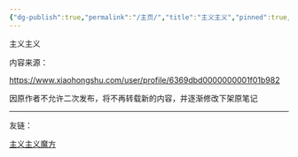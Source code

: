 ```yaml
---
{"dg-publish":true,"permalink":"/主页/","title":"主义主义","pinned":true,"tags":["gardenEntry"],"created":"2025-09-19T20:44:55.902+08:00","updated":"2025-09-25T23:09:56.686+08:00"}
---
```



主义主义

内容来源：

https://www.xiaohongshu.com/user/profile/6369dbd0000000001f01b982

因原作者不允许二次发布，将不再转载新的内容，并逐渐修改下架原笔记

---

友链：

[主义主义魔方](https://www.ismismtag.com/)